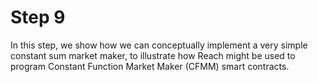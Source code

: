 # Step 9

In this step, we show how we can conceptually implement a very simple
constant sum market maker, to illustrate how Reach might be used to program
Constant Function Market Maker (CFMM) smart contracts.
